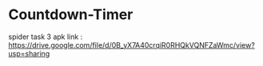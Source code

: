 # Countdown-Timer
spider task 3
apk link : https://drive.google.com/file/d/0B_yX7A40crqiR0RHQkVQNFZaWmc/view?usp=sharing

